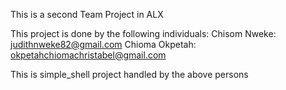 This is a second Team Project in ALX

This project is done by the following individuals:
Chisom Nweke: judithnweke82@gmail.com
Chioma Okpetah: okpetahchiomachristabel@gmail.com

This is simple_shell project handled by the above persons
